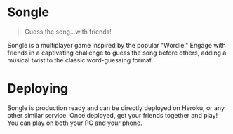 # Songle
> Guess the song...with friends!

Songle is a multiplayer game inspired by the popular "Wordle." Engage with friends in a captivating challenge to guess the song before others, adding a musical twist to the classic word-guessing format.

# Deploying
Songle is production ready and can be directly deployed on Heroku, or any other similar service. Once deployed, get your friends together and play! You can play on both your PC and your phone. 
